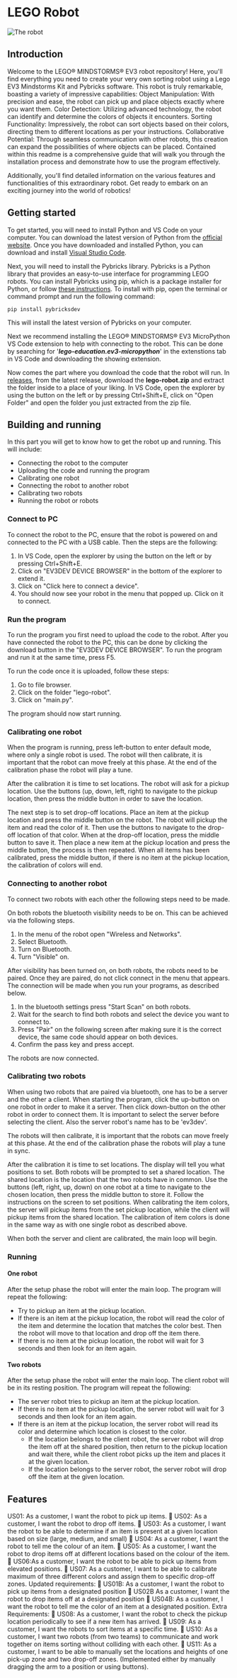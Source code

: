 
# LEGO Robot

![The robot](http://robotsquare.com/wp-content/uploads/2013/10/45544_crane-550x227.jpg)


## Introduction

Welcome to the LEGO® MINDSTORMS® EV3 robot repository! Here, you'll find everything you need to create your very own sorting robot using a Lego EV3 Mindstorms Kit and Pybricks software. 
This robot is truly remarkable, boasting a variety of impressive capabilities:
Object Manipulation: With precision and ease, the robot can pick up and place objects exactly where you want them.
Color Detection: Utilizing advanced technology, the robot can identify and determine the colors of objects it encounters.
Sorting Functionality: Impressively, the robot can sort objects based on their colors, directing them to different locations as per your instructions.
Collaborative Potential: Through seamless communication with other robots, this creation can expand the possibilities of where objects can be placed.
Contained within this readme is a comprehensive guide that will walk you through the installation process and demonstrate how to use the program effectively. 

Additionally, you'll find detailed information on the various features and functionalities of this extraordinary robot. Get ready to embark on an exciting journey into the world of robotics!


## Getting started

To get started, you will need to install Python and VS Code on your computer. You can download the latest version of Python from the [official website](https://www.python.org/downloads/). Once you have downloaded and installed Python, you can download and install [Visual Studio Code](https://code.visualstudio.com/download).

Next, you will need to install the Pybricks library. Pybricks is a Python library that provides an easy-to-use interface for programming LEGO robots. You can install Pybricks using pip, which is a package installer for Python, or follow [these instructions](https://github.com/pybricks/pybricksdev). To install with pip, open the terminal or command prompt and run the following command:
```
pip install pybricksdev
```
This will install the latest version of Pybricks on your computer.

Next we recommend installing the LEGO® MINDSTORMS® EV3 MicroPython VS Code extension to help with connecting to the robot. This can be done by searching for '***lego-education.ev3-micropython***' in the extenstions tab in VS Code and downloading the showing extension.

Now comes the part where you download the code that the robot will run. In [releases](https://github.com/Ozzcarr/lego-robot/releases), from the latest release, download the **lego-robot.zip** and extract the folder inside to a place of your liking. In VS Code, open the explorer by using the button on the left or by pressing Ctrl+Shift+E, click on "Open Folder" and open the folder you just extracted from the zip file.


## Building and running

In this part you will get to know how to get the robot up and running. This will include:
- Connecting the robot to the computer
- Uploading the code and running the program
- Calibrating one robot
- Connecting the robot to another robot
- Calibrating two robots
- Running the robot or robots

### Connect to PC

To connect the robot to the PC, ensure that the robot is powered on and connected to the PC with a USB cable. Then the steps are the following:
1. In VS Code, open the explorer by using the button on the left or by pressing Ctrl+Shift+E.
2. Click on "EV3DEV DEVICE BROWSER" in the bottom of the explorer to extend it.
3. Click on "Click here to connect a device".
4. You should now see your robot in the menu that popped up. Click on it to connect.

### Run the program

To run the program you first need to upload the code to the robot. After you have connected the robot to the PC, this can be done by clicking the download button in the "EV3DEV DEVICE BROWSER". To run the program and run it at the same time, press F5.

To run the code once it is uploaded, follow these steps:
1. Go to file browser.
2. Click on the folder "lego-robot".
3. Click on "main.py".

The program should now start running.

### Calibrating one robot

When the program is running, press left-button to enter default mode, where only a single robot is used. The robot will then calibrate, it is important that the robot can move freely at this phase. At the end of the calibration phase the robot will play a tune.

After the calibration it is time to set locations. The robot will ask for a pickup location. Use the buttons (up, down, left, right) to navigate to the pickup location, then press the middle button in order to save the location.

The next step is to set drop-off locations. Place an item at the pickup location and press the middle button on the robot. The robot will pickup the item and read the color of it. Then use the buttons to navigate to the drop-off location of that color. When at the drop-off location, press the middle button to save it. Then place a new item at the pickup location and press the middle button, the process is then repeated. When all items has been calibrated, press the middle button, if there is no item at the pickup location, the calibration of colors will end.

### Connecting to another robot

To connect two robots with each other the following steps need to be made.

On both robots the bluetooth visibility needs to be on. This can be achieved via the following steps.

1. In the menu of the robot open "Wireless and Networks".
2. Select Bluetooth.
3. Turn on Bluetooth.
4. Turn "Visible" on.

After visibility has been turned on, on both robots, the robots need to be paired. Once they are paired, do not click connect in the menu that appears. The connection will be made when you run your programs, as described below.

1. In the bluetooth settings press "Start Scan" on both robots.
2. Wait for the search to find both robots and select the device you want to connect to.
3. Press "Pair" on the following screen after making sure it is the correct device, the same code should appear on both devices.
4. Confirm the pass key and press accept.

The robots are now connected.

### Calibrating two robots

When using two robots that are paired via bluetooth, one has to be a server and the other a client. When starting the program, click the up-button on one robot in order to make it a server. Then click down-button on the other robot in order to connect them. It is important to select the server before selecting the client. Also the server robot's name has to be 'ev3dev'.

The robots will then calibrate, it is important that the robots can move freely at this phase. At the end of the calibration phase the robots will play a tune in sync.

After the calibration it is time to set locations. The display will tell you what positions to set. Both robots will be prompted to set a shared location. The shared location is the location that the two robots have in common. Use the buttons (left, right, up, down) on one robot at a time to navigate to the chosen location, then press the middle button to store it. Follow the instructions on the screen to set positions. When calibrating the item colors, the server will pickup items from the set pickup location, while the client will pickup items from the shared location. The calibration of item colors is done in the same way as with one single robot as described above.

When both the server and client are calibrated, the main loop will begin.

### Running

#### One robot
After the setup phase the robot will enter the main loop. The program will repeat the following:
* Try to pickup an item at the pickup location.
* If there is an item at the pickup location, the robot will read the color of the item and determine the location that matches the color best. Then the robot will move to that location and drop off the item there. 
* If there is no item at the pickup location, the robot will wait for 3 seconds and then look for an item again.

#### Two robots
After the setup phase the robot will enter the main loop. The client robot will be in its resting position. The program will repeat the following:

* The server robot tries to pickup an item at the pickup location.
* If there is no item at the pickup location, the server robot will wait for 3 seconds and then look for an item again.
* If there is an item at the pickup location, the server robot will read its color and determine which location is closest to the color. 
  * If the location belongs to the client robot, the server robot will drop the item off at the shared position, then return to the pickup location and wait there, while the client robot picks up the item and places it at the given location. 
  * If the location belongs to the server robot, the server robot will drop off the item at the given location.


## Features

US01: As a customer, I want the robot to pick up items.
 US02: As a customer, I want the robot to drop off items.
 US03: As a customer, I want the robot to be able to determine if an item is present at a
given location based on size (large, medium, and small)
 US04: As a customer, I want the robot to tell me the colour of an item.
 US05: As a customer, I want the robot to drop items off at different locations based on
the colour of the item.
 US06:As a customer, I want the robot to be able to pick up items from elevated positions.
 US07: As a customer, I want to be able to calibrate maximum of three different colors
and assign them to specific drop-off zones.
Updated requirements:
 US01B: As a customer, I want the robot to pick up items from a designated position
 US02B As a customer, I want the robot to drop items off at a designated position
 US04B: As a customer, I want the robot to tell me the color of an item at a designated
position.
Extra Requirements:
 US08: As a customer, I want the robot to check the pickup location periodically to see if
a new item has arrived.
 US09: As a customer, I want the robots to sort items at a specific time.
 US10: As a customer, I want two robots (from two teams) to communicate and work
together on items sorting without colliding with each other.
 US11: As a customer, I want to be able to manually set the locations and heights of one
pick-up zone and two drop-off zones. (Implemented either by manually dragging the arm
to a position or using buttons).

